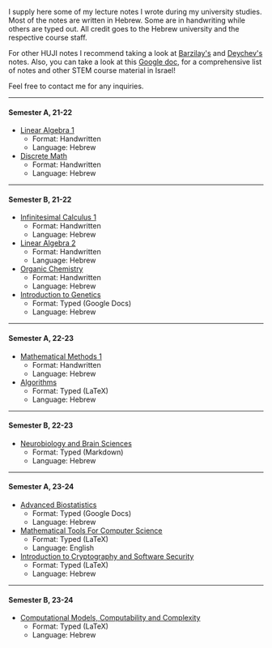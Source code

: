 I supply here some of my lecture notes I wrote during my university studies. Most of the notes are written in Hebrew. Some are in handwriting while others are typed out. All credit goes to the Hebrew university and the respective course staff.
 
For other HUJI notes I recommend taking a look at [Barzilay's](https://github.com/NitzanBarzilay/Notes) and [Deychev's](https://deychev.com/) notes.
Also, you can take a look at this [Google doc](https://docs.google.com/document/d/1IMuaVvdKgdZs59Ot8q0kU3f8movT0-6uFazlA-IbDuo/edit#heading=h.xlqfa8g3de05), for a comprehensive list of notes and other STEM course material in Israel!

Feel free to contact me for any inquiries.

----
#### Semester A, 21-22
* [Linear Algebra 1](Linear%20Algebra%201/Linear%20Algebra%201.md)
	* Format: Handwritten
	* Language: Hebrew
* [Discrete Math](Discrete%20Math/Discrete%20Math.md)
	* Format: Handwritten
	* Language: Hebrew
---
#### Semester B, 21-22
* [Infinitesimal Calculus 1](Infinitesimal%20Calculus%201/Infinitesimal%20Calculus%201.md)
	* Format: Handwritten
	* Language: Hebrew
* [Linear Algebra 2](Linear%20Algebra%202/Linear%20Algebra%202.md)
	* Format: Handwritten
	* Language: Hebrew
* [Organic Chemistry](Organic%20Chemistry/Organic%20Chemistry.md)
	* Format: Handwritten
	* Language: Hebrew
* [Introduction to Genetics](Introduction%20to%20Genetics/Introduction%20to%20Genetics.md)
	* Format: Typed (Google Docs)
	* Language: Hebrew
---
#### Semester A, 22-23
* [Mathematical Methods 1](Mathematical%20Methods%201/Mathematical%20Methods%201.md)
	* Format: Handwritten
	* Language: Hebrew
* [Algorithms](Algorithms/Algorithms.md)
	* Format: Typed (LaTeX)
	* Language: Hebrew
---
#### Semester B, 22-23
* [Neurobiology and Brain Sciences](Neurobiology%20and%20Brain%20Sciences/Neurobiology%20and%20Brain%20Sciences.md)
	* Format: Typed (Markdown)
	* Language: Hebrew
---
#### Semester A, 23-24
* [Advanced Biostatistics](Advanced%20Biostatistics/Advanced%20Biostatistics.md)
	* Format: Typed (Google Docs)
	* Language: Hebrew
* [Mathematical Tools For Computer Science](Mathematical%20Tools%20For%20Computer%20Science/Mathematical%20Tools%20For%20Computer%20Science.md)
	* Format: Typed (LaTeX)
	* Language: English
* [Introduction to Cryptography and Software Security](Introduction%20to%20Cryptography%20and%20Software%20Security/Introduction%20to%20Cryptography%20and%20Software%20Security.md)
	* Format: Typed (LaTeX)
	* Language: Hebrew

---
#### Semester B, 23-24
- [Computational Models, Computability and Complexity](Computational%20Models,%20Computability%20and%20Complexity/Computational%20Models,%20Computability%20and%20Complexity.md)
	- Format: Typed (LaTeX)
	- Language: Hebrew